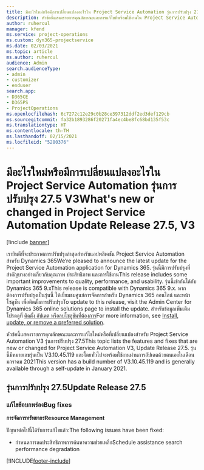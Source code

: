 ```yaml
---
title: มีอะไรใหม่หรือมีการเปลี่ยนแปลงอะไรใน Project Service Automation รุ่นการปรับปรุง 27.5 Hotfix V3
description: หัวข้อนี้แสดงรายการคุณลักษณะและการแก้ไขที่พร้อมใช้งานใน Project Service Automation รุ่นการปรับปรุงโปรแกรมแก้ไขด่วนโปรแกรมแก้ไขด่วน 27.5 V3
author: ruhercul
manager: kfend
ms.service: project-operations
ms.custom: dyn365-projectservice
ms.date: 02/03/2021
ms.topic: article
ms.author: ruhercul
audience: Admin
search.audienceType:
- admin
- customizer
- enduser
search.app:
- D365CE
- D365PS
- ProjectOperations
ms.openlocfilehash: 6c7272c12e29c0b28ce397312ddf2ed3def129cb
ms.sourcegitcommit: fa32b1893286f20271fa4ec4be8fc68bd135f53c
ms.translationtype: HT
ms.contentlocale: th-TH
ms.lasthandoff: 02/15/2021
ms.locfileid: "5280376"
---
```

# <a name="whats-new-or-changed-in-project-service-automation-update-release-275-v3"></a><span data-ttu-id="c8575-103">มีอะไรใหม่หรือมีการเปลี่ยนแปลงอะไรใน Project Service Automation รุ่นการปรับปรุง 27.5 V3</span><span class="sxs-lookup"><span data-stu-id="c8575-103">What's new or changed in Project Service Automation Update Release 27.5, V3</span></span>

[!include [banner](../includes/psa-now-project-operations.md)]

<span data-ttu-id="c8575-104">เรายินดีที่จะประกาศการปรับปรุงล่าสุดสำหรับแอปพลิเคชัน Project Service Automation สำหรับ Dynamics 365</span><span class="sxs-lookup"><span data-stu-id="c8575-104">We’re pleased to announce the latest update for the Project Service Automation application for Dynamics 365.</span></span> <span data-ttu-id="c8575-105">รุ่นนี้มีการปรับปรุงที่สำคัญบางอย่างเกี่ยวกับคุณภาพ ประสิทธิภาพ และการใช้งาน</span><span class="sxs-lookup"><span data-stu-id="c8575-105">This release includes some important improvements to quality, performance, and usability.</span></span> <span data-ttu-id="c8575-106">รุ่นนี้เข้ากันได้กับ Dynamics 365 9.x</span><span class="sxs-lookup"><span data-stu-id="c8575-106">This release is compatible with Dynamics 365 9.x.</span></span> <span data-ttu-id="c8575-107">หากต้องการปรับปรุงเป็นรุ่นนี้ ให้เยี่ยมชมศูนย์การจัดการสำหรับ Dynamics 365 ออนไลน์ และหน้าโซลูชัน เพื่อติดตั้งการปรับปรุง</span><span class="sxs-lookup"><span data-stu-id="c8575-107">To update to this release, visit the Admin Center for Dynamics 365 online solutions page to install the update.</span></span> <span data-ttu-id="c8575-108">สำหรับข้อมูลเพิ่มเติม โปรดดูที่ [ติดตั้ง อัปเดต หรือลบโซลูชันที่ต้องการ](https://docs.microsoft.com/power-platform/admin/install-remove-preferred-solution)</span><span class="sxs-lookup"><span data-stu-id="c8575-108">For more information, see [Install, update, or remove a preferred solution](https://docs.microsoft.com/power-platform/admin/install-remove-preferred-solution).</span></span>

<span data-ttu-id="c8575-109">หัวข้อนี้แสดงรายการคุณลักษณะและการแก้ไขใหม่หรือที่เปลี่ยนแปลงสำหรับ Project Service Automation V3 รุ่นการปรับปรุง 27.5</span><span class="sxs-lookup"><span data-stu-id="c8575-109">This topic lists the features and fixes that are new or changed for Project Service Automation V3, Update Release 27.5.</span></span> <span data-ttu-id="c8575-110">รุ่นนี้มีหมายเลขรุ่นเป็น V3.10.45.119 และโดยทั่วไปจะพร้อมใช้งานผ่านการอัปเดตด้วยตนเองในเดือนมกราคม 2021</span><span class="sxs-lookup"><span data-stu-id="c8575-110">This version has a build number of V3.10.45.119 and is generally available through a self-update in January 2021.</span></span>

## <a name="update-release-275"></a><span data-ttu-id="c8575-111">รุ่นการปรับปรุง 27.5</span><span class="sxs-lookup"><span data-stu-id="c8575-111">Update Release 27.5</span></span>

### <a name="bug-fixes"></a><span data-ttu-id="c8575-112">แก้ไขข้อบกพร่อง</span><span class="sxs-lookup"><span data-stu-id="c8575-112">Bug fixes</span></span>


<span data-ttu-id="c8575-113">**การจัดการทรัพยากร**</span><span class="sxs-lookup"><span data-stu-id="c8575-113">**Resource Management**</span></span>

<span data-ttu-id="c8575-114">ปัญหาต่อไปนี้ได้รับการแก้ไขแล้ว:</span><span class="sxs-lookup"><span data-stu-id="c8575-114">The following issues have been fixed:</span></span>

- <span data-ttu-id="c8575-115">กำหนดการลดประสิทธิภาพการค้นหาความช่วยเหลือ</span><span class="sxs-lookup"><span data-stu-id="c8575-115">Schedule assistance search performance degradation</span></span>


[!INCLUDE[footer-include](../includes/footer-banner.md)]